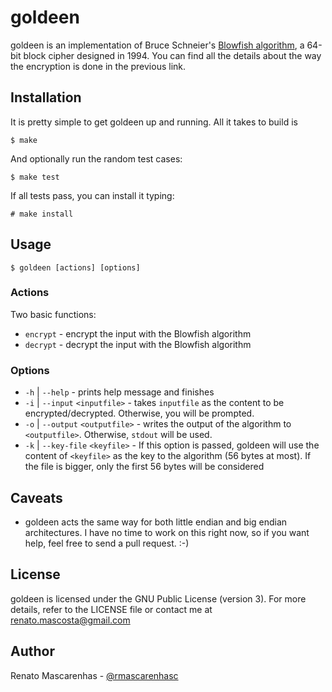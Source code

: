 goldeen
=======

goldeen is an implementation of Bruce Schneier's [Blowfish algorithm][0], a 64-bit block cipher designed in 1994.
You can find all the details about the way the encryption is done in the previous link.

Installation
------------

It is pretty simple to get goldeen up and running. All it takes to build is

	$ make

And optionally run the random test cases:

	$ make test

If all tests pass, you can install it typing:

	# make install

Usage
-----

	$ goldeen [actions] [options]

### Actions

Two basic functions:

* `encrypt`		-		encrypt the input with the Blowfish algorithm
* `decrypt`		- 		decrypt the input with the Blowfish algorithm

### Options

* `-h` | `--help`					-		prints help message and finishes
* `-i` | `--input` `<inputfile>`	-		takes `inputfile` as the content to be encrypted/decrypted. Otherwise, you will be prompted.
* `-o` | `--output` `<outputfile>`	-		writes the output of the algorithm to `<outputfile>`. Otherwise, `stdout` will be used.
* `-k` | `--key-file` `<keyfile>`	-		If this option is passed, goldeen will use the content of `<keyfile>` as the key to the algorithm (56 bytes at most). 
											If the file is bigger, only the first 56 bytes will be considered

Caveats
-------

* goldeen acts the same way for both little endian and big endian architectures. I have no time to work on this right now, so if you want help, feel free to send a pull request. :-)
 
License
-------

goldeen is licensed under the GNU Public License (version 3). For more details, refer to the LICENSE file or contact me at renato.mascosta@gmail.com

Author
------

Renato Mascarenhas - [@rmascarenhasc][1]

[0]: http://www.schneier.com/paper-blowfish-fse.html
[1]: http://twitter.com/rmascarenhasc
